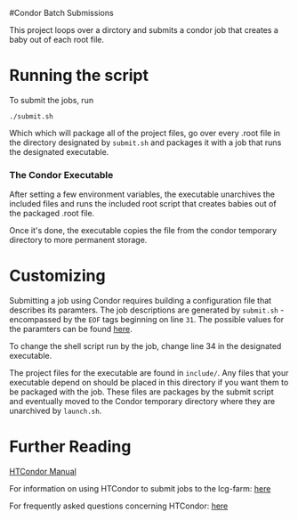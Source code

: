 
#Condor Batch Submissions



This project loops over a dirctory and submits a condor job that creates a baby out of each root file. 

# Running the script

To submit the jobs, run

```
./submit.sh
```

Which which will package all of the project files, go over every .root file in the directory designated by `submit.sh` and packages it with a job that runs the designated executable.  

### The Condor Executable

After setting a few environment variables, the executable unarchives the included files and runs the included root script that creates babies out of the packaged .root file. 

Once it's done, the executable copies the file from the condor temporary directory to more permanent storage.


# Customizing

Submitting a job using Condor requires building a configuration file that describes its paramters. The job descriptions are generated by `submit.sh` - encompassed by the `EOF` tags beginning on line `31`. The possible values for the paramters can be found <a href="http://research.cs.wisc.edu/htcondor/manual/v8.2/2_5Submitting_Job.html">here</a>. 

To change the shell script run by the job, change line 34 in the designated executable.

The project files for the executable are found in `include/`. Any files that your executable depend on should be placed in this directory if you want them to be packaged with the job. These files are packages by the submit script and eventually moved to the Condor temporary directory where they are unarchived by `launch.sh`. 


# Further Reading

<a href="http://research.cs.wisc.edu/htcondor/manual/v8.2/index.html">HTCondor Manual</a>

For information on using HTCondor to submit jobs to the lcg-farm: <a href="http://www.uscms.org/uscms_at_work/software_computing/batch_systems.shtml">here</a> 

For frequently asked questions concerning HTCondor: <a href="http://www.iac.es/sieinvens/siepedia/pmwiki.php?n=HOWTOs.CondorFAQs#no_output">here</a>

